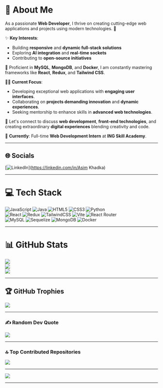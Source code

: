# 💫 **About Me**  
As a passionate **Web Developer**, I thrive on creating cutting-edge web applications and projects using modern technologies. 🚀  

✨ **Key Interests**:  
- Building **responsive** and **dynamic full-stack solutions**  
- Exploring **AI integration** and **real-time sockets**  
- Contributing to **open-source initiatives**  

🔧 Proficient in **MySQL**, **MongoDB**, and **Docker**, I am constantly mastering frameworks like **React**, **Redux**, and **Tailwind CSS**.  

👨‍💻 **Current Focus**:  
- Developing exceptional web applications with **engaging user interfaces**.  
- Collaborating on **projects demanding innovation** and **dynamic experiences**.  
- Seeking mentorship to enhance skills in **advanced web technologies**.  

🌟 Let's connect to discuss **web development**, **front-end technologies**, and creating extraordinary **digital experiences** blending creativity and code.  

💼 **Currently**: Full-time **Web Development Intern** at **ING Skill Academy**.  

---

## 🌐 **Socials**  
[![LinkedIn](https://img.shields.io/badge/LinkedIn-%230077B5.svg?logo=linkedin&logoColor=white)](https://linkedin.com/in/Asim Khadka)  

---

# 💻 **Tech Stack**  
![JavaScript](https://img.shields.io/badge/javascript-%23323330.svg?style=for-the-badge&logo=javascript&logoColor=%23F7DF1E) ![Java](https://img.shields.io/badge/java-%23ED8B00.svg?style=for-the-badge&logo=openjdk&logoColor=white) ![HTML5](https://img.shields.io/badge/html5-%23E34F26.svg?style=for-the-badge&logo=html5&logoColor=white) ![CSS3](https://img.shields.io/badge/css3-%231572B6.svg?style=for-the-badge&logo=css3&logoColor=white) ![Python](https://img.shields.io/badge/python-3670A0?style=for-the-badge&logo=python&logoColor=ffdd54)  
![React](https://img.shields.io/badge/react-%2320232a.svg?style=for-the-badge&logo=react&logoColor=%2361DAFB) ![Redux](https://img.shields.io/badge/redux-%23593d88.svg?style=for-the-badge&logo=redux&logoColor=white) ![TailwindCSS](https://img.shields.io/badge/tailwindcss-%2338B2AC.svg?style=for-the-badge&logo=tailwind-css&logoColor=white) ![Vite](https://img.shields.io/badge/vite-%23646CFF.svg?style=for-the-badge&logo=vite&logoColor=white) ![React Router](https://img.shields.io/badge/React_Router-CA4245?style=for-the-badge&logo=react-router&logoColor=white)  
![MySQL](https://img.shields.io/badge/mysql-4479A1.svg?style=for-the-badge&logo=mysql&logoColor=white) ![Sequelize](https://img.shields.io/badge/Sequelize-52B0E7?style=for-the-badge&logo=Sequelize&logoColor=white) ![MongoDB](https://img.shields.io/badge/MongoDB-%234ea94b.svg?style=for-the-badge&logo=mongodb&logoColor=white) ![Docker](https://img.shields.io/badge/docker-%230db7ed.svg?style=for-the-badge&logo=docker&logoColor=white)  

---

# 📊 **GitHub Stats**  
![](https://github-readme-stats.vercel.app/api?username=Asim1O1&theme=radical&hide_border=false&include_all_commits=true&count_private=true)  
![](https://github-readme-streak-stats.herokuapp.com/?user=Asim1O1&theme=radical&hide_border=false)  
![](https://github-readme-stats.vercel.app/api/top-langs/?username=Asim1O1&theme=radical&hide_border=false&include_all_commits=true&count_private=true&layout=compact)  

---

## 🏆 **GitHub Trophies**  
![](https://github-profile-trophy.vercel.app/?username=Asim1O1&theme=radical&no-frame=false&no-bg=false&margin-w=4)  

---

### ✍️ **Random Dev Quote**  
![](https://quotes-github-readme.vercel.app/api?type=horizontal&theme=radical)  

---

### 🔝 **Top Contributed Repositories**  
![](https://github-contributor-stats.vercel.app/api?username=Asim1O1&limit=5&theme=dark&combine_all_yearly_contributions=true)  

---

[![](https://visitcount.itsvg.in/api?id=Asim1O1&icon=3&color=6)](https://visitcount.itsvg.in)  

---

<!-- Proudly created with GPRM ( https://gprm.itsvg.in ) -->  
